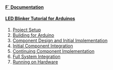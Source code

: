 
<h4><a href="https://nasa.github.io/fprime/">F´ Documentation</a></h4>
  <ul>
    <!-- empty list for consistent spacing between items -->
  </ul>
<h4><a href="/fprime-tutorial-arduino-blinker/">LED Blinker Tutorial for Arduinos</a></h4>
  <ol>
    <li><a href="/fprime-tutorial-arduino-blinker/docs/project-setup.html">Project Setup</a></li>
    <li><a href="/fprime-tutorial-arduino-blinker/docs/building-for-arduino.html">Building for Arduino</a></li>
    <li><a href="/fprime-tutorial-arduino-blinker/docs/component-implementation-1.html">Component Design and Initial Implementation</a></li>
    <li><a href="/fprime-tutorial-arduino-blinker/docs/initial-integration.html">Initial Component Integration</a></li>
    <li><a href="/fprime-tutorial-arduino-blinker/docs/component-implementation-2.html">Continuing Component Implementation</a></li>
    <li><a href="/fprime-tutorial-arduino-blinker/docs/full-integration.html">Full System Integration</a></li>
    <li><a href="/fprime-tutorial-arduino-blinker/docs/running-on-hardware.html">Running on Hardware</a></li>
  </ol>
